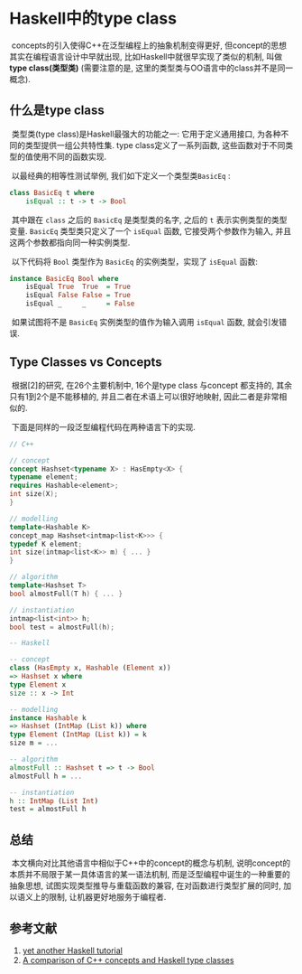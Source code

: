 # Haskell中的type class

​	concepts的引入使得C++在泛型编程上的抽象机制变得更好, 但concept的思想其实在编程语言设计中早就出现, 比如Haskell中就很早实现了类似的机制, 叫做**type class(类型类)** (需要注意的是, 这里的类型类与OO语言中的class并不是同一概念).



## 什么是type class

​	类型类(type class)是Haskell最强大的功能之一: 它用于定义通用接口, 为各种不同的类型提供一组公共特性集. type class定义了一系列函数, 这些函数对于不同类型的值使用不同的函数实现.

​	以最经典的相等性测试举例, 我们如下定义一个类型类`BasicEq` : 

```haskell
class BasicEq t where
    isEqual :: t -> t -> Bool
```

​	其中跟在 `class` 之后的 `BasicEq` 是类型类的名字, 之后的 `t` 表示实例类型的类型变量. `BasicEq` 类型类只定义了一个 `isEqual` 函数, 它接受两个参数作为输入, 并且这两个参数都指向同一种实例类型.

​	以下代码将 `Bool` 类型作为 `BasicEq` 的实例类型，实现了 `isEqual` 函数:

```haskell
instance BasicEq Bool where
    isEqual True  True  = True
    isEqual False False = True
    isEqual _     _     = False
```

​	如果试图将不是 `BasicEq` 实例类型的值作为输入调用 `isEqual` 函数, 就会引发错误.



## Type Classes vs Concepts

​	根据\[2\]的研究, 在26个主要机制中, 16个是type class 与concept 都支持的, 其余只有1到2个是不能移植的, 并且二者在术语上可以很好地映射, 因此二者是非常相似的.

​	下面是同样的一段泛型编程代码在两种语言下的实现.

```C++
// C++

// concept
concept Hashset<typename X> : HasEmpty<X> {
typename element;
requires Hashable<element>;
int size(X);
}

// modelling
template<Hashable K>
concept_map Hashset<intmap<list<K>>> {
typedef K element;
int size(intmap<list<K>> m) { ... }
}

// algorithm
template<Hashset T>
bool almostFull(T h) { ... }

// instantiation
intmap<list<int>> h;
bool test = almostFull(h);
```

```haskell
-- Haskell

-- concept
class (HasEmpty x, Hashable (Element x))
=> Hashset x where
type Element x
size :: x -> Int

-- modelling
instance Hashable k
=> Hashset (IntMap (List k)) where
type Element (IntMap (List k)) = k
size m = ...

-- algorithm
almostFull :: Hashset t => t -> Bool
almostFull h = ...

-- instantiation
h :: IntMap (List Int)
test = almostFull h
```



## 总结

​	本文横向对比其他语言中相似于C++中的concept的概念与机制, 说明concept的本质并不局限于某一具体语言的某一语法机制, 而是泛型编程中诞生的一种重要的抽象思想, 试图实现类型推导与重载函数的兼容, 在对函数进行类型扩展的同时, 加以语义上的限制, 让机器更好地服务于编程者.





## 参考文献

1. [yet another Haskell tutorial](https://www.umiacs.umd.edu/~hal/docs/daume02yaht.pdf)
2. [A comparison of C++ concepts and Haskell type classes](http://citeseerx.ist.psu.edu/viewdoc/download?doi=10.1.1.566.8506&rep=rep1&type=pdf)

